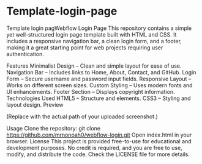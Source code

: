 # Template-login-page
Template login pagWebflow Login Page
This repository contains a simple yet well-structured login page template built with HTML and CSS. It includes a responsive navigation bar, a clean login form, and a footer, making it a great starting point for web projects requiring user authentication.

Features
Minimalist Design – Clean and simple layout for ease of use.
Navigation Bar – Includes links to Home, About, Contact, and GitHub.
Login Form – Secure username and password input fields.
Responsive Layout – Works on different screen sizes.
Custom Styling – Uses modern fonts and UI enhancements.
Footer Section – Displays copyright information.
Technologies Used
HTML5 – Structure and elements.
CSS3 – Styling and layout design.
Preview

(Replace with the actual path of your uploaded screenshot.)

Usage
Clone the repository:
git clone https://github.com/mrnonoah0/webflow-login.git
Open index.html in your browser.
License
This project is provided free-to-use for educational and development purposes. No credit is required, and you are free to use, modify, and distribute the code. Check the LICENSE file for more details.
